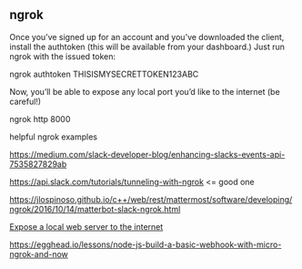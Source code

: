 ## ngrok

Once you’ve signed up for an account and you’ve downloaded the client, install the authtoken (this will be available from your dashboard.) Just run ngrok with the issued token:

ngrok authtoken THISISMYSECRETTOKEN123ABC

Now, you’ll be able to expose any local port you’d like to the internet (be careful!)

ngrok http 8000

helpful ngrok examples

https://medium.com/slack-developer-blog/enhancing-slacks-events-api-7535827829ab


https://api.slack.com/tutorials/tunneling-with-ngrok <= good one


https://jlospinoso.github.io/c++/web/rest/mattermost/software/developing/ngrok/2016/10/14/matterbot-slack-ngrok.html

[Expose a local web server to the internet
 ](https://ngrok.com/docs#expose)


https://egghead.io/lessons/node-js-build-a-basic-webhook-with-micro-ngrok-and-now


